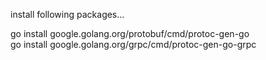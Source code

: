install following packages...

go install google.golang.org/protobuf/cmd/protoc-gen-go <br>
go install google.golang.org/grpc/cmd/protoc-gen-go-grpc